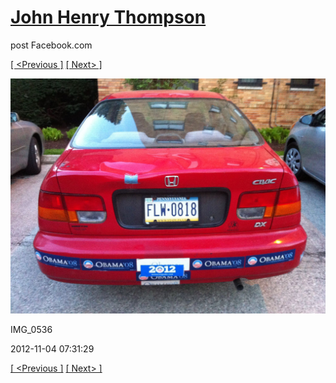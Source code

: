 # [John Henry Thompson](../README.md)
post Facebook.com

[[ <Previous ]](2012-12-04-1.md) [[ Next> ]](2012-11-04-2.md)

[![](../media/2012-11-04/Obama-2012-IMG_0536.jpg)](../README.md)

IMG_0536

2012-11-04 07:31:29

[[ <Previous ]](2012-12-04-1.md) [[ Next> ]](2012-11-04-2.md)